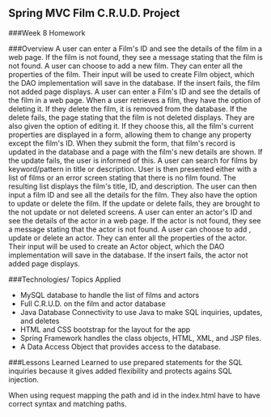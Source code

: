 ## Spring MVC Film C.R.U.D. Project
###Week 8 Homework

###Overview
A user can enter a Film's ID and see the details of the film in a web page. If the film is not found, they see a message stating that the film is not found. A user can choose to add a new film. They can enter all the properties of the film. Their input will be used to create Film object, which the DAO implementation will save in the database. If the insert fails, the film not added page displays.
A user can enter a Film's ID and see the details of the film in a web page. When a user retrieves a film, they have the option of deleting it. If they delete the film, it is removed from the database. If the delete fails, the page stating that the film is not deleted displays. They are also given the option of editing it. If they choose this, all the film's current properties are displayed in a form, allowing them to change any property except the film's ID. When they submit the form, that film's record is updated in the database and a page with the film's new details are shown. If the update fails, the user is informed of this.
A user can search for films by keyword/pattern in title or description. User is then presented either with a list of films or an error screen stating that there is no film found. The resulting list displays the film's title, ID, and description. The user can then input a film ID and see all the details for the film. They also have the option to update or delete the film. If the update or delete fails, they are brought to the not update or not deleted screens.
 A user can enter an actor's ID and see the details of the actor in a web page. If the actor is not found, they see a message stating that the actor is not found. A user can choose to add , update or delete an actor. They can enter all the properties of the actor. Their input will be used to create an Actor object, which the DAO implementation will save in the database. If the insert fails, the actor not added page displays.

###Technologies/ Topics Applied
* MySQL database to handle the list of films and actors
* Full C.R.U.D. on the film and actor database
* Java Database Connectivity to use Java to make SQL inquiries, updates, and deletes
* HTML and CSS bootstrap for the layout for the app
* Spring Framework handles the class objects, HTML, XML, and JSP files.
* A Data Access Object that provides access to the database.

###Lessons Learned
Learned to use prepared statements for the SQL inquiries because it gives added flexibility and protects agains SQL injection.

When using request mapping the path and id in the index.html have to have correct syntax and matching paths. 
